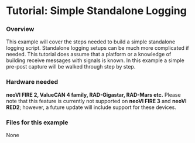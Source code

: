 # Tutorial: Simple Standalone Logging

### Overview

This example will cover the steps needed to build a simple standalone logging script. Standalone logging setups can be much more complicated if needed. This tutorial does assume that a platform or a knowledge of building receive messages with signals is known. In this example a simple pre-post capture will be walked through step by step.

### Hardware needed

**neoVI FIRE 2, ValueCAN 4 family, RAD-Gigastar, RAD-Mars etc.** Please note that this feature is currently not supported on **neoVI FIRE 3** and **neoVI RED2**; however, a future update will include support for these devices.

### Files for this example

None
